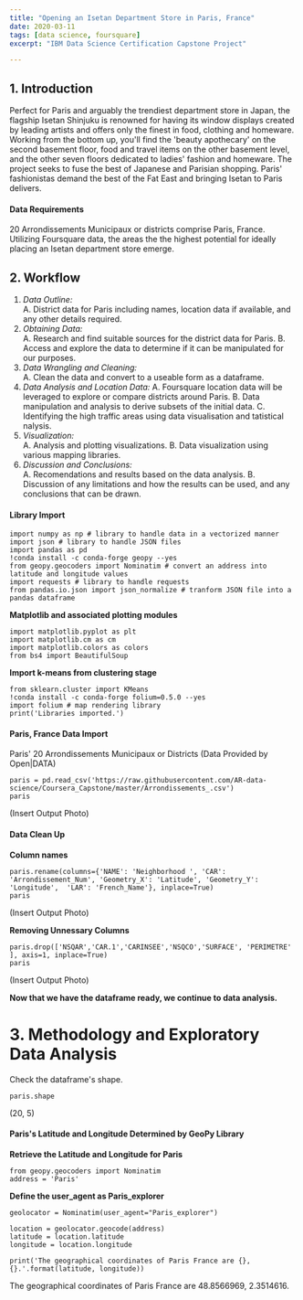 ```yaml
---
title: "Opening an Isetan Department Store in Paris, France"
date: 2020-03-11
tags: [data science, foursquare]
excerpt: "IBM Data Science Certification Capstone Project"

---
```


## 1. Introduction
Perfect for Paris and arguably the trendiest department store in Japan, the flagship Isetan Shinjuku is renowned for having its window displays created by leading artists and offers only the finest in food, clothing and homeware. Working from the bottom up, you'll find the 'beauty apothecary' on the second basement floor, food and travel items on the other basement level, and the other seven floors dedicated to ladies' fashion and homeware. The project seeks to fuse the best of Japanese and Parisian shopping. Paris' fashionistas demand the best of the Fat East and bringing Isetan to Paris delivers.

#### Data Requirements
20 Arrondissements Municipaux or districts comprise Paris, France. Utilizing Foursquare data, the areas the the highest potential for ideally placing an Isetan department store emerge.

## 2. Workflow
1. _Data Outline:_  
  A. District data for Paris including names, location data if available, and any other details required.  
2. _Obtaining Data:_  
  A. Research and find suitable sources for the district data for Paris. 
  B. Access and explore the data to determine if it can be manipulated for our purposes. 
3. _Data Wrangling and Cleaning:_  
  A. Clean the data and convert to a useable form as a dataframe. 
4. _Data Analysis and Location Data:_
  A. Foursquare location data will be leveraged to explore or compare districts around Paris. 
  B. Data manipulation and analysis to derive subsets of the initial data. 
  C. Identifying the high traffic areas using data visualisation and tatistical nalysis. 
5. _Visualization:_  
  A. Analysis and plotting visualizations. 
  B. Data visualization using various mapping libraries. 
6. _Discussion and Conclusions:_  
  A. Recomendations and results based on the data analysis. 
  B. Discussion of any limitations and how the results can be used, and any conclusions that can be drawn.

#### Library Import
```
import numpy as np # library to handle data in a vectorized manner
import json # library to handle JSON files
import pandas as pd
!conda install -c conda-forge geopy --yes 
from geopy.geocoders import Nominatim # convert an address into latitude and longitude values
import requests # library to handle requests
from pandas.io.json import json_normalize # tranform JSON file into a pandas dataframe
```

__Matplotlib and associated plotting modules__
```
import matplotlib.pyplot as plt
import matplotlib.cm as cm
import matplotlib.colors as colors
from bs4 import BeautifulSoup
```

__Import k-means from clustering stage__
```
from sklearn.cluster import KMeans
!conda install -c conda-forge folium=0.5.0 --yes 
import folium # map rendering library
print('Libraries imported.')
```

#### Paris, France Data Import
Paris' 20 Arrondissements Municipaux or Districts (Data Provided by Open|DATA)

```
paris = pd.read_csv('https://raw.githubusercontent.com/AR-data-science/Coursera_Capstone/master/Arrondissements_.csv')
paris
```

(Insert Output Photo)

#### Data Clean Up
__Column names__
```
paris.rename(columns={'NAME': 'Neighborhood ', 'CAR': 'Arrondissement_Num', 'Geometry_X': 'Latitude', 'Geometry_Y': 'Longitude',  'LAR': 'French_Name'}, inplace=True)
paris
```

(Insert Output Photo)

__Removing Unnessary Columns__
```
paris.drop(['NSQAR','CAR.1','CARINSEE','NSQCO','SURFACE', 'PERIMETRE' ], axis=1, inplace=True)
paris
```

(Insert Output Photo)

__Now that we have the dataframe ready, we continue to data analysis.__

# 3. Methodology and Exploratory Data Analysis
Check the dataframe's shape.
```
paris.shape
```

(20, 5)

#### Paris's Latitude and Longitude Determined by GeoPy Library

__Retrieve the Latitude and Longitude for Paris__
```
from geopy.geocoders import Nominatim 
address = 'Paris'
```
__Define the user_agent as Paris_explorer__
```
geolocator = Nominatim(user_agent="Paris_explorer")

location = geolocator.geocode(address)
latitude = location.latitude
longitude = location.longitude

print('The geographical coordinates of Paris France are {}, {}.'.format(latitude, longitude))
```

The geographical coordinates of Paris France are 48.8566969, 2.3514616.
